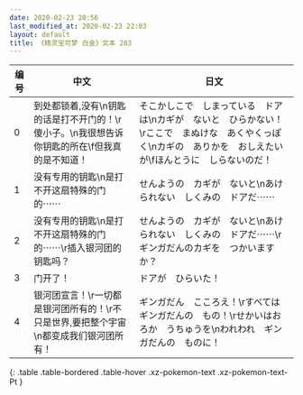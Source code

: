 ```yaml
---
date: 2020-02-23 20:56
last_modified_at: 2020-02-23 22:03
layout: default
title: 《精灵宝可梦 白金》文本 283
---
```

| 编号 | 中文 | 日文 |
| ---- | ---- | ---- |
| 0 | 到处都锁着,没有\n钥匙的话是打不开门的！\r傻小子。\n我很想告诉你钥匙的所在\f但我真的是不知道！ | そこかしこで　しまっている　ドアは\nカギが　ないと　ひらかない！\rここで　まぬけな　あくやくっぽく\nカギの　ありかを　おしえたいが\fほんとうに　しらないのだ！ |
| 1 | 没有专用的钥匙\n是打不开这扇特殊的门的⋯⋯ | せんようの　カギが　ないと\nあけられない　しくみの　ドアだ⋯⋯ |
| 2 | 没有专用的钥匙\n是打不开这扇特殊的门的⋯⋯\r插入银河团的钥匙吗？ | せんようの　カギが　ないと\nあけられない　しくみの　ドアだ⋯⋯\rギンガだんのカギを　つかいますか？ |
| 3 | 门开了！ | ドアが　ひらいた！ |
| 4 | 银河团宣言！\r一切都是银河团所有的！\r不只是世界,要把整个宇宙\n都变成我们银河团所有！ | ギンガだん　こころえ！\rすべては　ギンガだんの　もの！\rせかいはおろか　うちゅうを\nわれわれ　ギンガだんの　ものに！ |
{: .table .table-bordered .table-hover .xz-pokemon-text .xz-pokemon-text-Pt }